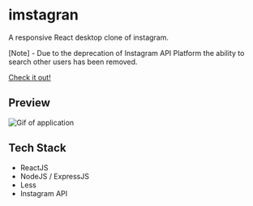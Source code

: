 # imstagran

A responsive React desktop clone of instagram.

[Note] - Due to the deprecation of Instagram API Platform the ability to search other users has been removed.

[Check it out!](http://www.imstagran.io/)

## Preview
![Gif of application](src/public/assets/imstagran.gif)

## Tech Stack
- ReactJS
- NodeJS / ExpressJS
- Less
- Instagram API
